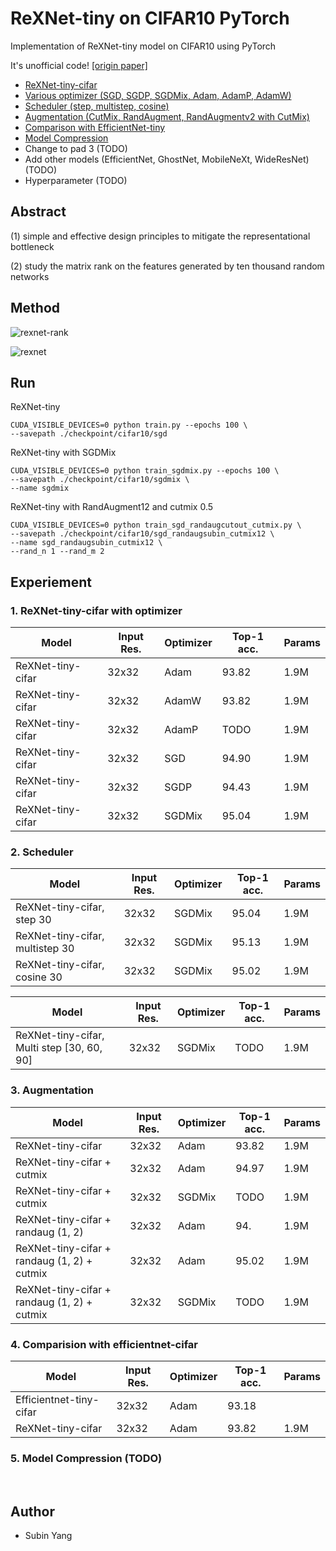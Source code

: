 # ReXNet-tiny on CIFAR10 PyTorch





Implementation of ReXNet-tiny model on CIFAR10 using PyTorch

It's unofficial code!  [[origin paper]](https://arxiv.org/abs/2007.00992)

- [ReXNet-tiny-cifar](https://github.com/ysbsb/ReXNet-PyTorch#run)
- [Various optimizer (SGD, SGDP, SGDMix, Adam, AdamP, AdamW)](https://github.com/ysbsb/ReXNet-PyTorch#1-rexnet-tiny-cifar-with-optimizer)
- [Scheduler (step, multistep, cosine)](https://github.com/ysbsb/ReXNet-PyTorch#2-scheduler)
- [Augmentation (CutMix, RandAugment, RandAugmentv2 with CutMix)](https://github.com/ysbsb/ReXNet-PyTorch#3-augmentation)
- [Comparison with EfficientNet-tiny](https://github.com/ysbsb/ReXNet-PyTorch#4-comparision-with-efficientnet-cifar)
- [Model Compression](https://github.com/ysbsb/ReXNet-PyTorch#5-model-compression-todo)
- Change to pad 3 (TODO)
- Add other models (EfficientNet, GhostNet, MobileNeXt, WideResNet) (TODO)
- Hyperparameter (TODO)






<h2>Abstract</h2>

(1) simple and effective design principles to mitigate the representational bottleneck

(2) study the matrix rank on the features generated by ten thousand random networks





<h2>Method</h2>



![rexnet-rank](https://user-images.githubusercontent.com/37301677/102445963-0cc9d200-4070-11eb-9985-7c0fbcff2355.PNG)



![rexnet](https://user-images.githubusercontent.com/37301677/102445958-0b98a500-4070-11eb-9767-16723fa51b4a.PNG)







<h2>Run</h2>



ReXNet-tiny

```
CUDA_VISIBLE_DEVICES=0 python train.py --epochs 100 \
--savepath ./checkpoint/cifar10/sgd
```



ReXNet-tiny with SGDMix

```
CUDA_VISIBLE_DEVICES=0 python train_sgdmix.py --epochs 100 \
--savepath ./checkpoint/cifar10/sgdmix \
--name sgdmix
```



ReXNet-tiny with RandAugment12 and cutmix 0.5

```
CUDA_VISIBLE_DEVICES=0 python train_sgd_randaugcutout_cutmix.py \
--savepath ./checkpoint/cifar10/sgd_randaugsubin_cutmix12 \
--name sgd_randaugsubin_cutmix12 \
--rand_n 1 --rand_m 2
```





<h2>Experiement</h2>







<h3>1. ReXNet-tiny-cifar with optimizer</h3>

| Model             | Input Res. | Optimizer | Top-1 acc. | Params |
| ----------------- | ---------- | --------- | ---------- | ------ |
| ReXNet-tiny-cifar | 32x32      | Adam      | 93.82      | 1.9M   |
| ReXNet-tiny-cifar | 32x32      | AdamW     | 93.82      | 1.9M   |
| ReXNet-tiny-cifar | 32x32      | AdamP     | TODO       | 1.9M   |
| ReXNet-tiny-cifar | 32x32      | SGD       | 94.90      | 1.9M   |
| ReXNet-tiny-cifar | 32x32      | SGDP      | 94.43      | 1.9M   |
| ReXNet-tiny-cifar | 32x32      | SGDMix    | 95.04      | 1.9M   |




<h3>2. Scheduler</h3>

| Model                           | Input Res. | Optimizer | Top-1 acc. | Params |
| ------------------------------- | ---------- | --------- | ---------- | ------ |
| ReXNet-tiny-cifar, step 30      | 32x32      | SGDMix    | 95.04      | 1.9M   |
| ReXNet-tiny-cifar, multistep 30 | 32x32      | SGDMix    | 95.13      | 1.9M   |
| ReXNet-tiny-cifar, cosine 30    | 32x32      | SGDMix    | 95.02      | 1.9M   |



| Model                                      | Input Res. | Optimizer | Top-1 acc. | Params |
| ------------------------------------------ | ---------- | --------- | ---------- | ------ |
| ReXNet-tiny-cifar, Multi step [30, 60, 90] | 32x32      | SGDMix    | TODO       | 1.9M   |






<h3>3. Augmentation</h3>

| Model                                       | Input Res. | Optimizer | Top-1 acc. | Params |
| ------------------------------------------- | ---------- | --------- | ---------- | ------ |
| ReXNet-tiny-cifar                           | 32x32      | Adam      | 93.82      | 1.9M   |
| ReXNet-tiny-cifar + cutmix                  | 32x32      | Adam      | 94.97      | 1.9M   |
| ReXNet-tiny-cifar + cutmix                  | 32x32      | SGDMix    | TODO       | 1.9M   |
| ReXNet-tiny-cifar + randaug (1, 2)          | 32x32      | Adam      | 94.        | 1.9M   |
| ReXNet-tiny-cifar + randaug (1, 2) + cutmix | 32x32      | Adam      | 95.02      | 1.9M   |
| ReXNet-tiny-cifar + randaug (1, 2) + cutmix | 32x32      | SGDMix    | TODO       | 1.9M   |






<h3>4. Comparision with efficientnet-cifar</h3>

| Model                   | Input Res. | Optimizer | Top-1 acc. | Params |
| ----------------------- | ---------- | --------- | ---------- | ------ |
| Efficientnet-tiny-cifar | 32x32      | Adam      | 93.18      |        |
| ReXNet-tiny-cifar       | 32x32      | Adam      | 93.82      | 1.9M   |




<h3>5. Model Compression (TODO)</h3>



<br>



<h2>Author</h2>

- Subin Yang
